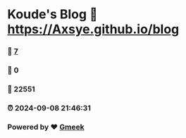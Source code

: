 # Koude's Blog :link: https://Axsye.github.io/blog 
### :page_facing_up: [7](https://Axsye.github.io/blog/tag.html) 
### :speech_balloon: 0 
### :hibiscus: 22551 
### :alarm_clock: 2024-09-08 21:46:31 
### Powered by :heart: [Gmeek](https://github.com/Meekdai/Gmeek)
